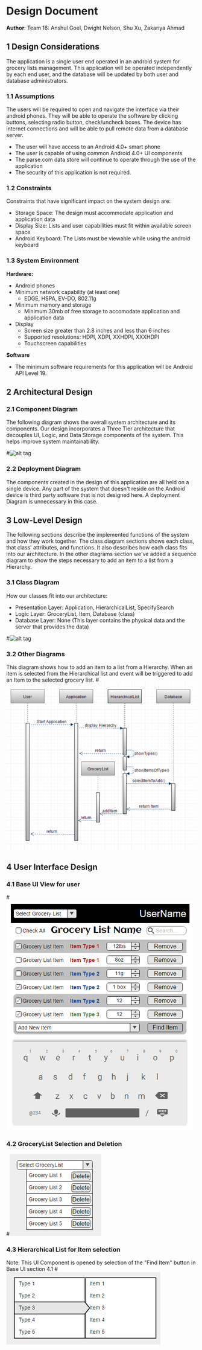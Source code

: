 # Design Document
**Author**: Team 16: Anshul Goel, Dwight Nelson, Shu Xu, Zakariya Ahmad

## 1 Design Considerations
The application is a single user end operated in an android system for grocery lists management. This application will be operated independently by each end user, and the database will be updated by both user and database administrators.

### 1.1 Assumptions
The users will be required to open and navigate the interface via their android phones. They will be able to operate the software by clicking buttons, selecting radio button, check/uncheck boxes. The device has internet connections and will be able to pull remote data from a database server.
- The user will have access to an Android 4.0+ smart phone
- The user is capable of using common Android 4.0+ UI components
- The parse.com data store will continue to operate through the use of the application
- The security of this application is not required.

### 1.2 Constraints

Constraints that have significant impact on the system design are:
* Storage Space: The design must accommodate application and application data
* Display Size: Lists and user capabilities must fit within available screen space
* Android Keyboard: The Lists must be viewable while using the android keyboard

### 1.3 System Environment

**Hardware:**

* Android phones
* Minimum network capability (at least one)
	* EDGE, HSPA, EV-DO, 802.11g
* Minimum memory and storage
	* Minimum 30mb of free storage to accomodate application and application data
* Display
	* Screen size greater than 2.8 inches and less than 6 inches
	* Supported resolutions: HDPI, XDPI, XXHDPI, XXXHDPI
	* Touchscreen capabilities


**Software**

* The minimum software requirements for this application will be Android API Level 19. 

## 2 Architectural Design

### 2.1 Component Diagram

The following diagram shows the overall system architecture and its components. Our design incorporates a Three Tier architecture that decouples UI, Logic, and Data Storage components of the system. This helps improve system maintainability.

#![alt tag](Images/ArchitectureComponent.png)


### 2.2 Deployment Diagram

The components created in the design of this application are all held on a single device. Any part of the system that doesn't reside on the Android device is third party software that is not designed here. A deployment Diagram is unnecessary in this case.

## 3 Low-Level Design

The following sections describe the implemented functions of the system and how they work together. The class diagram sections shows each class, that class' attributes, and functions. It also describes how each class fits into our architecture. In the other diagrams section we've added a sequence diagram to show the steps necessary to add an item to a list from a Hierarchy.

### 3.1 Class Diagram

How our classes fit into our architecture:
* Presentation Layer: Application, HierarchicalList, SpecifySearch
* Logic Layer: GroceryList, Item, Database (class)
* Database Layer: None (This layer contains the physical data and the server that provides the data) 

#![alt tag](../Design-Team/images/design-team.png)

### 3.2 Other Diagrams
This diagram shows how to add an item to a list from a Hierarchy. When an item is selected from the Hierarchical list and event will be triggered to add an Item to the selected grocery list. 
#![alt tag](Images/AddFromHierarchySequence.png)

## 4 User Interface Design

### 4.1 Base UI View for user
#![alt tag](Images/MockUp2.png)

### 4.2 GroceryList Selection and Deletion
#![alt tag](Images/ListsSelectDelete.png)

### 4.3 Hierarchical List for Item selection 
Note: This UI Component is opened by selection of the "Find Item" button in Base UI section 4.1
#![alt tag](Images/HierArchicalList.png)
